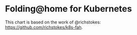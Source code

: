 # Folding@home for Kubernetes

This chart is based on the work of @richstokes: https://github.com/richstokes/k8s-fah.

